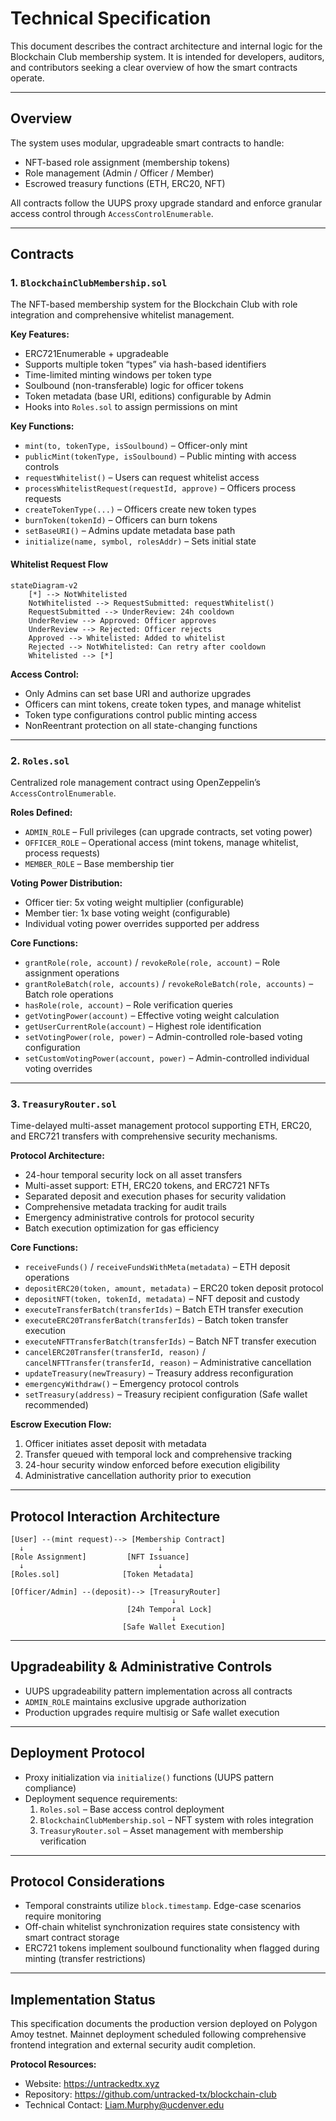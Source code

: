 # Technical Specification

This document describes the contract architecture and internal logic for the Blockchain Club membership system. It is intended for developers, auditors, and contributors seeking a clear overview of how the smart contracts operate.

---

## Overview

The system uses modular, upgradeable smart contracts to handle:

- NFT-based role assignment (membership tokens)
- Role management (Admin / Officer / Member)
- Escrowed treasury functions (ETH, ERC20, NFT)

All contracts follow the UUPS proxy upgrade standard and enforce granular access control through `AccessControlEnumerable`.

---

## Contracts

### 1. `BlockchainClubMembership.sol`

The NFT-based membership system for the Blockchain Club with role integration and comprehensive whitelist management.

**Key Features:**
- ERC721Enumerable + upgradeable
- Supports multiple token “types” via hash-based identifiers
- Time-limited minting windows per token type
- Soulbound (non-transferable) logic for officer tokens
- Token metadata (base URI, editions) configurable by Admin
- Hooks into `Roles.sol` to assign permissions on mint

**Key Functions:**
- `mint(to, tokenType, isSoulbound)` – Officer-only mint
- `publicMint(tokenType, isSoulbound)` – Public minting with access controls
- `requestWhitelist()` – Users can request whitelist access
- `processWhitelistRequest(requestId, approve)` – Officers process requests
- `createTokenType(...)` – Officers create new token types
- `burnToken(tokenId)` – Officers can burn tokens
- `setBaseURI()` – Admins update metadata base path
- `initialize(name, symbol, rolesAddr)` – Sets initial state

#### Whitelist Request Flow

```mermaid
stateDiagram-v2
    [*] --> NotWhitelisted
    NotWhitelisted --> RequestSubmitted: requestWhitelist()
    RequestSubmitted --> UnderReview: 24h cooldown
    UnderReview --> Approved: Officer approves
    UnderReview --> Rejected: Officer rejects
    Approved --> Whitelisted: Added to whitelist
    Rejected --> NotWhitelisted: Can retry after cooldown
    Whitelisted --> [*]
```

**Access Control:**
- Only Admins can set base URI and authorize upgrades
- Officers can mint tokens, create token types, and manage whitelist
- Token type configurations control public minting access
- NonReentrant protection on all state-changing functions

---

### 2. `Roles.sol`

Centralized role management contract using OpenZeppelin’s `AccessControlEnumerable`.

**Roles Defined:**
- `ADMIN_ROLE` – Full privileges (can upgrade contracts, set voting power)
- `OFFICER_ROLE` – Operational access (mint tokens, manage whitelist, process requests)
- `MEMBER_ROLE` – Base membership tier

**Voting Power Distribution:**
- Officer tier: 5x voting weight multiplier (configurable)
- Member tier: 1x base voting weight (configurable) 
- Individual voting power overrides supported per address

**Core Functions:**
- `grantRole(role, account)` / `revokeRole(role, account)` – Role assignment operations
- `grantRoleBatch(role, accounts)` / `revokeRoleBatch(role, accounts)` – Batch role operations
- `hasRole(role, account)` – Role verification queries
- `getVotingPower(account)` – Effective voting weight calculation
- `getUserCurrentRole(account)` – Highest role identification
- `setVotingPower(role, power)` – Admin-controlled role-based voting configuration
- `setCustomVotingPower(account, power)` – Admin-controlled individual voting overrides

---

### 3. `TreasuryRouter.sol`

Time-delayed multi-asset management protocol supporting ETH, ERC20, and ERC721 transfers with comprehensive security mechanisms.

**Protocol Architecture:**
- 24-hour temporal security lock on all asset transfers
- Multi-asset support: ETH, ERC20 tokens, and ERC721 NFTs
- Separated deposit and execution phases for security validation
- Comprehensive metadata tracking for audit trails
- Emergency administrative controls for protocol security
- Batch execution optimization for gas efficiency

**Core Functions:**
- `receiveFunds()` / `receiveFundsWithMeta(metadata)` – ETH deposit operations
- `depositERC20(token, amount, metadata)` – ERC20 token deposit protocol
- `depositNFT(token, tokenId, metadata)` – NFT deposit and custody
- `executeTransferBatch(transferIds)` – Batch ETH transfer execution
- `executeERC20TransferBatch(transferIds)` – Batch token transfer execution
- `executeNFTTransferBatch(transferIds)` – Batch NFT transfer execution
- `cancelERC20Transfer(transferId, reason)` / `cancelNFTTransfer(transferId, reason)` – Administrative cancellation
- `updateTreasury(newTreasury)` – Treasury address reconfiguration
- `emergencyWithdraw()` – Emergency protocol controls
- `setTreasury(address)` – Treasury recipient configuration (Safe wallet recommended)

**Escrow Execution Flow:**
1. Officer initiates asset deposit with metadata
2. Transfer queued with temporal lock and comprehensive tracking
3. 24-hour security window enforced before execution eligibility
4. Administrative cancellation authority prior to execution

---

## Protocol Interaction Architecture

```
[User] --(mint request)--> [Membership Contract]
  ↓                              ↓
[Role Assignment]         [NFT Issuance]
  ↓                              ↓
[Roles.sol]              [Token Metadata]

[Officer/Admin] --(deposit)--> [TreasuryRouter]
                                    ↓
                          [24h Temporal Lock]
                                    ↓
                         [Safe Wallet Execution]
```

---

## Upgradeability & Administrative Controls

- UUPS upgradeability pattern implementation across all contracts
- `ADMIN_ROLE` maintains exclusive upgrade authorization
- Production upgrades require multisig or Safe wallet execution

---

## Deployment Protocol

- Proxy initialization via `initialize()` functions (UUPS pattern compliance)
- Deployment sequence requirements:
  1. `Roles.sol` – Base access control deployment
  2. `BlockchainClubMembership.sol` – NFT system with roles integration
  3. `TreasuryRouter.sol` – Asset management with membership verification

---

## Protocol Considerations

- Temporal constraints utilize `block.timestamp`. Edge-case scenarios require monitoring
- Off-chain whitelist synchronization requires state consistency with smart contract storage
- ERC721 tokens implement soulbound functionality when flagged during minting (transfer restrictions)

---

## Implementation Status

This specification documents the production version deployed on Polygon Amoy testnet. Mainnet deployment scheduled following comprehensive frontend integration and external security audit completion.

**Protocol Resources:**
* Website: https://untrackedtx.xyz
* Repository: https://github.com/untracked-tx/blockchain-club
* Technical Contact: Liam.Murphy@ucdenver.edu

